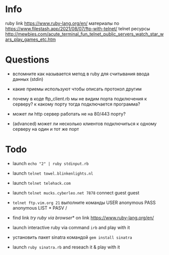 
# Info
ruby link https://www.ruby-lang.org/en/
материалы по 
https://www.filestash.app/2021/08/07/ftp-with-telnet/
telnet ресурсы
http://mewbies.com/acute_terminal_fun_telnet_public_servers_watch_star_wars_play_games_etc.htm

# Questions
* вспомните как называется метод в ruby для считывания ввода данных (stdin)
* какие приемы используют чтобы описать протокол другим 

* почему в коде ftp_client.rb мы не видим порта подключения к серверу? к какому порту тогда подключается программа?

* может ли http сервер работать не на 80/443 порту?

* (advanced) может ли несколько клиентов подключиться к одному серверу на один и тот же порт 

# Todo
* launch `echo "2" | ruby stdinput.rb`

* launch `telnet towel.blinkenlights.nl`
* launch `telnet telehack.com`
* launch  `telnet mucks.cyberleo.net 7878`
  connect guest guest 

* `telnet ftp.vim.org 21`
  выполните команды
  USER anonymous
  PASS anonymous
  LIST *
  PASV / 
  
* find link *try ruby via browser** on link https://www.ruby-lang.org/en/
* launch interactive ruby via command `irb` and play with it
* установить пакет sinatra командой `gem install sinatra`
* launch `ruby sinatra.rb` and reseach it & play with it

